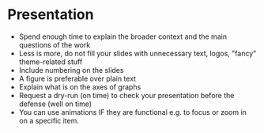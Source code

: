 # Presentation

- Spend enough time to explain the broader context and the main questions of the work
- Less is more, do not fill your slides with unnecessary text, logos, "fancy" theme-related stuff
- Include numbering on the slides
- A figure is preferable over plain text
- Explain what is on the axes of graphs
- Request a dry-run (on time) to check your presentation before the defense (well on time)
- You can use animations IF they are functional e.g. to focus or zoom in on a specific item. 
